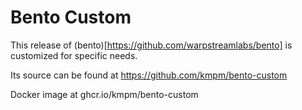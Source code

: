 # Bento Custom
This release of (bento)[https://github.com/warpstreamlabs/bento] is
customized for specific needs.

Its source can be found at https://github.com/kmpm/bento-custom

Docker image at ghcr.io/kmpm/bento-custom
